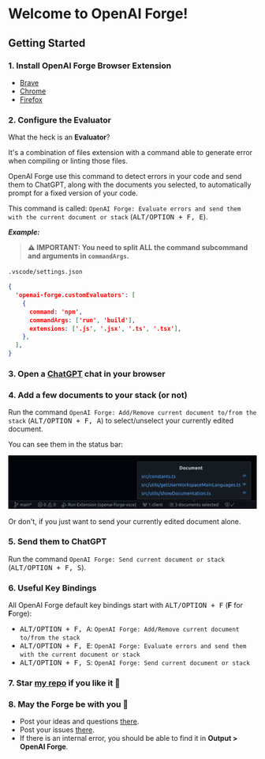 # Welcome to OpenAI Forge!

## Getting Started

### 1. Install OpenAI Forge Browser Extension

- [Brave](https://chrome.google.com/webstore/detail/openai-forge/nnppeeohaoogddcihgdpcolkmibbkked)
- [Chrome](https://chrome.google.com/webstore/detail/openai-forge/nnppeeohaoogddcihgdpcolkmibbkked)
- [Firefox](https://addons.mozilla.org/en-US/firefox/addon/openai-forge/)

### 2. Configure the Evaluator

What the heck is an **Evaluator**?

It's a combination of files extension with a command able to generate error when compiling or linting those files.

OpenAI Forge use this command to detect errors in your code and send them to ChatGPT, along with the documents you selected, to automatically prompt for a fixed version of your code.

This command is called:
`OpenAI Forge: Evaluate errors and send them with the current document or stack` (<kbd>ALT/OPTION + F, E</kbd>).

***Example:***

> **⚠️ IMPORTANT: You need to split ALL the command subcommand and arguments in `commandArgs`.**

`.vscode/settings.json`

```json
{
  'openai-forge.customEvaluators': [
    {
      command: 'npm',
      commandArgs: ['run', 'build'],
      extensions: ['.js', '.jsx', '.ts', '.tsx'],
    },
  ],
}
```

### 3. Open a [ChatGPT](https://chat.openai.com) chat in your browser

### 4. Add a few documents to your stack (or not)

Run the command `OpenAI Forge: Add/Remove current document to/from the stack` (<kbd>ALT/OPTION + F, A</kbd>)
to select/unselect your currently edited document.

You can see them in the status bar:

![Stack](stack.png)
<br>

Or don't, if you just want to send your currently edited document alone.

### 5. Send them to ChatGPT

Run the command `OpenAI Forge: Send current document or stack` (<kbd>ALT/OPTION + F, S</kbd>).

### 6. Useful Key Bindings

All OpenAI Forge default key bindings start with <kbd>ALT/OPTION + F</kbd> (**F** for **F**orge):

- <kbd>ALT/OPTION + F, A</kbd>: `OpenAI Forge: Add/Remove current document to/from the stack`
- <kbd>ALT/OPTION + F, E</kbd>: `OpenAI Forge: Evaluate errors and send them with the current document or stack`
- <kbd>ALT/OPTION + F, S</kbd>: `OpenAI Forge: Send current document or stack`

### 7. Star [my repo](https://github.com/ivangabriele/openai-forge-vsce) if you like it 🥰

### 8. May the Forge be with you 🔨

- Post your ideas and questions [there](https://github.com/ivangabriele/openai-forge-vsce/discussions).
- Post your issues [there](https://github.com/ivangabriele/openai-forge-vsce/issues).
- If there is an internal error, you should be able to find it in **Output > OpenAI Forge**.
